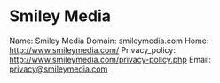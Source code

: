 
# Smiley Media

Name: Smiley Media
Domain: smileymedia.com
Home: http://www.smileymedia.com/
Privacy_policy: http://www.smileymedia.com/privacy-policy.php
Email: privacy@smileymedia.com
